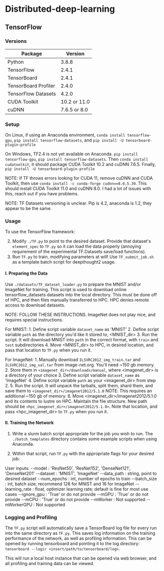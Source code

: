 # Distributed-deep-learning

## TensorFlow

### Versions

Package | Version 
------------ | -------------  
Python | 3.8.8
TensorFlow | 2.4.1
TensorBoard | 2.4.1
TensorBoard Profiler | 2.4.0
TensorFlow Datasets | 4.2.0
CUDA Toolkit | 10.2 or 11.0 
cuDNN | 7.6.5 or 8.0 

### Setup

On Linux, if using an Anaconda environment, `conda install tensorflow-gpu`, `pip install tensorflow-datasets`, and `pip install -U tensorboard-plugin-profile`

On Windows, TF2.4 is not yet available on Anaconda. `pip install tensorflow-gpu`, `pip install tensorflow-datasets`. Then `conda install cudatoolkit`, it should package CUDA Toolkit 10.2 and cuDNN 7.6.5. Finally, `pip install -U tensorboard-plugin-profile`

NOTE: If TF throws errors looking for CUDA 11, remove cuDNN and CUDA Toolkit, then use `conda install -c conda-forge cudnn==8.0.5.39`. This should install CUDA Toolkit 11.0 and cuDNN 8.0. I had a lot of issues with this, reach out if you have problems.

NOTE: TF Datasets versioning is unclear. Pip is 4.2, anaconda is 1.2, they appear to be the same.


### Usage

To use the TensorFlow framework:

2. Modify `./TF.py` to point to the desired dataset. Provide that dataset's `element_spec` to `TF.py` so it can load the data properly (annoying requirement of the experimental TF.Datasets save/load functions).
3. Run `TF.py` to train, modifying parameters at will! Use `TF_submit_job.sh` as a template batch script for deepthought2 usage.

#### I. Preparing the Data

Use `./datasets/TF_dataset_loader.py` to prepare the MNIST and/or ImageNet for training. This script is used to download online tensorflow_datasets datasets into the local </datasets> directory. This must be done off of HPC, and then files manually transferred to HPC. HPC denies remote access to download datasets.

NOTE: FOLLOW THESE INSTRUCTIONS. ImageNet does not play nice, and requires special instructions.

For MNIST:
    1. Define script variable `dataset_name` as 'MNIST'
    2. Define script variable `path` as the directory you'd like it stored to, <MNIST_dir>
    3. Run the script. It will download MNIST into `path` in the correct format, with `train` and `test` subdirectories
    4. Move <MNIST_dir> to HPC, in desired location, and pass that location to `TF.py` when you run it.

For ImageNet:
    1. Manually download `ILSVRC2012_img_train.tar` and `ILSVRC2012_img_val.tar` from image-net.org. You'll need ~150 gb memory.
    2. Store them in `<imagenet_dir>/downloads/manual`, where <imagenet_dir> is a directory of your choice
    3. Define script variable `dataset_name` as 'ImageNet'
    4. Define script variable `path` as your <imagenet_dir> from step 2.
    5. Run the script. It will unpack the tarballs, split them, shard them, and save them to `<imagenet_dir>/imagenet2012/5.1.0`
       NOTE: This requires an additional ~150 gb of memory.
    6. Move <imagenet_dir>/imagenet2012/5.1.0 and its contents to lustre on HPC. Maintain the file structure. New path should be
       `<hpc_imagenet_dir>/imagenet2012/5.1.0>`. Note that location, and pass <hpc_imagenet_dir> to `TF.py` when you run it.

#### II. Training the Network

1. Write a slurm batch script appropriate for the job you wish to run. The `./batch_templates` directory contains some example scripts when using Anaconda.

2. Within that script, run `TF.py` with the appropriate flags for your desired job:

User inputs:
    --model         : 'ResNet50', 'ResNet152', 'DenseNet121', 'DenseNet201'
    --dataset       : 'MNIST', 'ImageNet'
    --data_path     : string, point to desired dataset
    --num_epochs    : int, number of epochs to train
    --batch_size    : int, batch size; recommend 128 for MNIST and 16 for ImageNet
    --learning_rate : float, optimizer learning rate; default is fine for most use cases
    --ignore_gpu    : 'True' or do not provide
    --mGPU          : 'True' or do not provide
    --mCPU          : 'True' or do not provide
    --mWorker       : Not supported
    --mWorkerGPU    : Not supported


### Logging and Profiling

The `TF.py` script will automatically save a TensorBoard log file for every run into the same directory as `TF.py`. This saves log information on the training performance of the network, as well as profiling information. This can be opened by running tensorboard and pointing it to the log directory: `tensorboard --logir <insert/path/to/tensorboard/log>`. 

This will run a local host instance that can be opened via web browser, and all profiling and training data can be viewed.